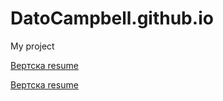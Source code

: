 # DatoCampbell.github.io
My project



[Вертска resume](https://datocampbell.github.io/resume/ "resume")

[Вертска resume](https://datocampbell.github.io/ITstudio/index.html "ITstudio")

